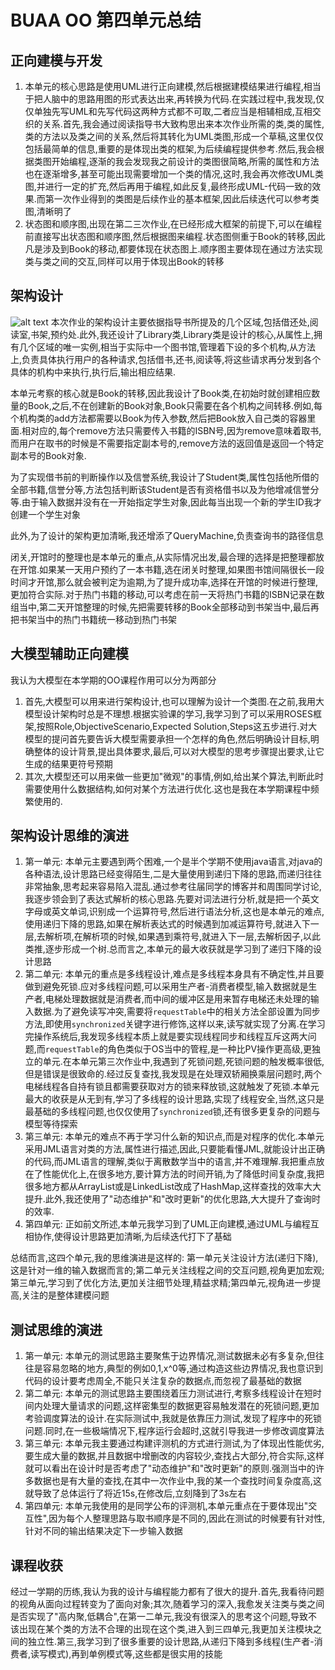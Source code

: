 # BUAA OO 第四单元总结
## 正向建模与开发
1. 本单元的核心思路是使用UML进行正向建模,然后根据建模结果进行编程,相当于把人脑中的思路用图的形式表达出来,再转换为代码.在实践过程中,我发现,仅仅单独先写UML和先写代码这两种方式都不可取,二者应当是相辅相成,互相交织的关系.首先,我会通过阅读指导书大致构思出来本次作业所需的类,类的属性,类的方法以及类之间的关系,然后将其转化为UML类图,形成一个草稿,这里仅仅包括最简单的信息,重要的是体现出类的框架,为后续编程提供参考.然后,我会根据类图开始编程,逐渐的我会发现我之前设计的类图很简略,所需的属性和方法也在逐渐增多,甚至可能出现需要增加一个类的情况,这时,我会再次修改UML类图,并进行一定的扩充,然后再用于编程,如此反复,最终形成UML-代码一致的效果.而第一次作业得到的类图是后续作业的基本框架,因此后续迭代可以参考类图,清晰明了
2. 状态图和顺序图,出现在第二三次作业,在已经形成大框架的前提下,可以在编程前直接写出状态图和顺序图,然后根据图来编程.状态图侧重于Book的转移,因此凡是涉及到Book的移动,都要体现在状态图上.顺序图主要体现在通过方法实现类与类之间的交互,同样可以用于体现出Book的转移


## 架构设计
![alt text](image.png)
本次作业的架构设计主要依据指导书所提及的几个区域,包括借还处,阅读室,书架,预约处.此外,我还设计了Library类,Library类是设计的核心,从属性上,拥有几个区域的唯一实例,相当于实际中一个图书馆,管理着下设的多个机构,从方法上,负责具体执行用户的各种请求,包括借书,还书,阅读等,将这些请求再分发到各个具体的机构中来执行,执行后,输出相应结果.

本单元考察的核心就是Book的转移,因此我设计了Book类,在初始时就创建相应数量的Book,之后,不在创建新的Book对象,Book只需要在各个机构之间转移.例如,每个机构类的add方法都需要以Book为传入参数,然后把Book放入自己类的容器里面.相对应的,每个remove方法只需要传入书籍的ISBN号,因为remove意味着取书,而用户在取书的时候是不需要指定副本号的,remove方法的返回值是返回一个特定副本号的Book对象.

为了实现借书前的判断操作以及信誉系统,我设计了Student类,属性包括他所借的全部书籍,信誉分等,方法包括判断该Student是否有资格借书以及为他增减信誉分等.由于输入数据并没有在一开始指定学生对象,因此每当出现一个新的学生ID我才创建一个学生对象

此外,为了设计的架构更加清晰,我还增添了QueryMachine,负责查询书的路径信息

闭关,开馆时的整理也是本单元的重点,从实际情况出发,最合理的选择是把整理都放在开馆.如果某一天用户预约了一本书籍,选在闭关时整理,如果图书馆间隔很长一段时间才开馆,那么就会被判定为逾期,为了提升成功率,选择在开馆的时候进行整理,更加符合实际.对于热门书籍的移动,可以考虑在前一天将热门书籍的ISBN记录在数组当中,第二天开馆整理的时候,先把需要转移的Book全部移动到书架当中,最后再把书架当中的热门书籍统一移动到热门书架


## 大模型辅助正向建模
我认为大模型在本学期的OO课程作用可以分为两部分
1. 首先,大模型可以用来进行架构设计,也可以理解为设计一个类图.在之前,我用大模型设计架构时总是不理想.根据实验课的学习,我学习到了可以采用ROSES框架,按照Role,ObjectiveScenario,Expected Solution,Steps这五步进行.对大模型的提问首先要告诉大模型需要承担一个怎样的角色,然后明确设计目标,明确整体的设计背景,提出具体要求,最后,可以对大模型的思考步骤提出要求,让它生成的结果更符号预期
2. 其次,大模型还可以用来做一些更加"微观"的事情,例如,给出某个算法,判断此时需要使用什么数据结构,如何对某个方法进行优化.这也是我在本学期课程中频繁使用的.


## 架构设计思维的演进
1. 第一单元: 本单元主要遇到两个困难,一个是半个学期不使用java语言,对java的各种语法,设计思路已经变得陌生,二是大量使用到递归下降的思路,而递归往往非常抽象,思考起来容易陷入混乱.通过参考往届同学的博客并和周围同学讨论,我逐步领会到了表达式解析的核心思路.先要对词法进行分析,就是把一个英文字母或英文单词,识别成一个运算符号,然后进行语法分析,这也是本单元的难点,使用递归下降的思路,如果在解析表达式的时候遇到加减运算符号,就进入下一层,去解析项,在解析项的时候,如果遇到乘符号,就进入下一层,去解析因子,以此类推,逐步形成一个树.总而言之,本单元的最大收获就是学习到了递归下降的设计思路
2. 第二单元: 本单元的重点是多线程设计,难点是多线程本身具有不确定性,并且要做到避免死锁.应对多线程问题,可以采用生产者-消费者模型,输入数据就是生产者,电梯处理数据就是消费者,而中间的缓冲区是用来暂存电梯还未处理的输入数据.为了避免读写冲突,需要将``requestTable``中的相关方法全部设置为同步方法,即使用``synchronized``关键字进行修饰,这样以来,读写就实现了分离.在学习完操作系统后,我发现多线程本质上就是要实现线程同步和线程互斥这两大问题,而``requestTable``的角色类似于OS当中的管程,是一种比PV操作更高级,更独立的单元.在本单元第三次作业中,我遇到了死锁问题,死锁问题的触发概率很低,但是错误是很致命的.经过反复查找,我发现是在处理双轿厢换乘层问题时,两个电梯线程各自持有锁且都需要获取对方的锁来释放锁,这就触发了死锁.本单元最大的收获是从无到有,学习了多线程的设计思路,实现了线程安全,当然,这只是最基础的多线程问题,也仅仅使用了``synchronized``锁,还有很多更复杂的问题与模型等待探索
3. 第三单元: 本单元的难点不再于学习什么新的知识点,而是对程序的优化.本单元采用JML语言对类的方法,属性进行描述,因此,只要能看懂JML,就能设计出正确的代码,而JML语言的理解,类似于离散数学当中的语言,并不难理解.我把重点放在了性能优化上,在很多地方,要计算方法的时间开销,为了降低时间复杂度,我把很多地方都从ArrayList或是LinkedList改成了HashMap,这样查找的效率大大提升.此外,我还使用了"动态维护"和"改时更新"的优化思路,大大提升了查询时的效率.
4. 第四单元: 正如前文所述,本单元我学习到了UML正向建模,通过UML与编程互相协作,使得设计思路更加清晰,为后续迭代打下了基础

总结而言,这四个单元,我的思维演进是这样的: 第一单元关注设计方法(递归下降),这是针对一维的输入数据而言的;第二单元关注线程之间的交互问题,视角更加宏观;第三单元,学习到了优化方法,更加关注细节处理,精益求精;第四单元,视角进一步提高,关注的是整体建模问题

## 测试思维的演进
1. 第一单元: 本单元的测试思路主要聚焦于边界情况,测试数据未必有多复杂,但往往是容易忽略的地方,典型的例如0,1,x^0等,通过构造这些边界情况,我也意识到代码的设计要考虑周全,不能只关注复杂的数据点,而忽视了最基础的数据
2. 第二单元: 本单元的测试思路主要围绕着压力测试进行,考察多线程设计在短时间内处理大量请求的问题,这样密集型的数据更容易触发潜在的死锁问题,更加考验调度算法的设计.在实际测试中,我就是依靠压力测试,发现了程序中的死锁问题.同时,在一些极端情况下,程序运行会超时,这就引导我进一步修改调度算法
3. 第三单元: 本单元我主要通过构建评测机的方式进行测试,为了体现出性能优劣,要生成大量的数据,并且数据中增删改的内容较少,查找占大部分,符合实际,这样就可以看出在设计时是否考虑了"动态维护"和"改时更新"的原则.强测当中的许多数据也是有大量的查找,在其中一次作业中,我的某一个查找时间复杂度高,这就导致了总体运行了将近15s,在修改后,立刻降到了3s左右
4. 第四单元: 本单元我使用的是同学公布的评测机,本单元重点在于要体现出"交互性",因为每个人整理思路与取书顺序是不同的,因此在测试的时候要有针对性,针对不同的输出结果决定下一步输入数据


## 课程收获
经过一学期的历练,我认为我的设计与编程能力都有了很大的提升.首先,我看待问题的视角从面向过程转变为了面向对象;其次,随着学习的深入,我愈发关注类与类之间是否实现了"高内聚,低耦合",在第一二单元,我没有很深入的思考这个问题,导致不该出现在某个类的方法不合理的出现在这个类,进入到三四单元,我更加关注模块之间的独立性.第三,我学习到了很多重要的设计思路,从递归下降到多线程(生产者-消费者,读写模式),再到单例模式等,这些都是很实用的技能